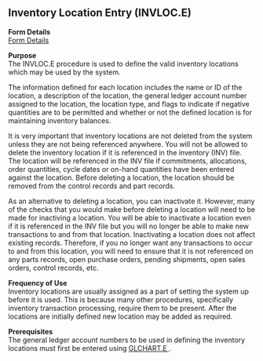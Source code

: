 ##  Inventory Location Entry (INVLOC.E)

<PageHeader />

**Form Details**  
[ Form Details ](INVLOC-E-1/README.md)   

**Purpose**  
The INVLOC.E procedure is used to define the valid inventory locations which
may be used by the system.  
  
The information defined for each location includes the name or ID of the
location, a description of the location, the general ledger account number
assigned to the location, the location type, and flags to indicate if negative
quantities are to be permitted and whether or not the defined location is for
maintaining inventory balances.  
  
It is very important that inventory locations are not deleted from the system
unless they are not being referenced anywhere. You will not be allowed to
delete the inventory location if it is referenced in the inventory (INV) file.
The location will be referenced in the INV file if commitments, allocations,
order quantities, cycle dates or on-hand quantities have been entered against
the location. Before deleting a location, the location should be removed from
the control records and part records.  
  
As an alternative to deleting a location, you can inactivate it. However, many
of the checks that you would make before deleting a location will need to be
made for inactiving a location. You will be able to inactivate a location even
if it is referenced in the INV file but you will no longer be able to make new
transactions to and from that location. Inactivating a location does not
affect existing records. Therefore, if you no longer want any transactions to
occur to and from this location, you will need to ensure that it is not
referenced on any parts records, open purchase orders, pending shipments, open
sales orders, control records, etc.

**Frequency of Use**  
Inventory locations are usually assigned as a part of setting the system up
before it is used. This is because many other procedures, specifically
inventory transaction processing, require them to be present. After the
locations are initially defined new location may be added as required.

**Prerequisites**  
The general ledger account numbers to be used in defining the inventory locations must first be entered using [ GLCHART.E ](../../../GL-OVERVIEW/GL-ENTRY/GLCHART-E/README.md) . 

<badge text= "Version 8.10.57" vertical="middle" />

<PageFooter />